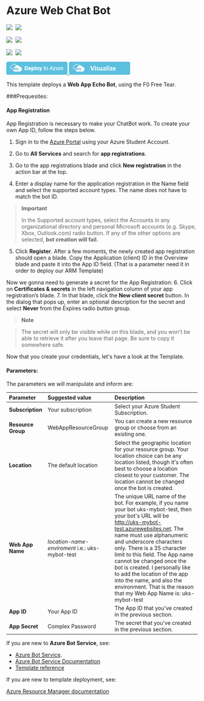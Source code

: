 # Azure Web Chat Bot 

<IMG SRC="https://azurequickstartsservice.blob.core.windows.net/badges/100-blank-template/PublicLastTestDate.svg" />&nbsp;
<IMG SRC="https://azurequickstartsservice.blob.core.windows.net/badges/100-blank-template/PublicDeployment.svg" />&nbsp;

<IMG SRC="https://azurequickstartsservice.blob.core.windows.net/badges/100-blank-template/FairfaxLastTestDate.svg" />&nbsp;
<IMG SRC="https://azurequickstartsservice.blob.core.windows.net/badges/100-blank-template/FairfaxDeployment.svg" />&nbsp;

<IMG SRC="https://azurequickstartsservice.blob.core.windows.net/badges/100-blank-template/BestPracticeResult.svg" />&nbsp;
<IMG SRC="https://azurequickstartsservice.blob.core.windows.net/badges/100-blank-template/CredScanResult.svg" />&nbsp;

<a href="https://portal.azure.com/#create/Microsoft.Template/uri/https%3A%2F%2Fraw.githubusercontent.com%2FAzure4StudentQSTemplates%2Fazure-quickstart-templates%2Fmaster%2F101-webapp-chatbot%2Fazuredeploy.json" target="_blank">
<img src="https://raw.githubusercontent.com/Azure/azure-quickstart-templates/master/1-CONTRIBUTION-GUIDE/images/deploytoazure.png"/>
</a><a href="http://armviz.io/#/?load=https%3A%2F%2Fraw.githubusercontent.com%2FAzure4StudentQSTemplates%2Fazure-quickstart-templates%2Fmaster%2F101-webapp-chatbot2019%2Fazuredeploy.json" target="_blank">
<img src="https://raw.githubusercontent.com/Azure/azure-quickstart-templates/master/1-CONTRIBUTION-GUIDE/images/visualizebutton.png"/>
</a>

This template deploys a **Web App Echo Bot**, using the F0 Free Tear. 

###Prequesites:

#### App Registration

App Registration is necessary to make your ChatBot work. To create your own App ID, follow the steps below.

1. Sign in to the [Azure Portal](https://portal.azure.com/) using your Azure Student Account.

2. Go to **All Services** and search for **app registrations**. 
3. Go to the app registrations blade and click **New registration** in the action bar at the top.
4. Enter a display name for the application registration in the Name field and select the supported account types. The name does not have to match the bot ID.
>**Important**  
>
>In the Supported account types, select the Accounts in any organizational directory and personal Microsoft accounts (e.g. Skype, Xbox, Outlook.com) radio button. If any of the other options are selected, **bot creation will fail.**

5. Click **Register**. After a few moments, the newly created app registration should open a blade. Copy the Application (client) ID in the Overview blade and paste it into the App ID field. (That is a parameter need it in order to deploy our ARM Template)

Now we gonna need to generate a secret for the App Registration:
6. Click on **Certificates & secrets** in the left navigation column of your app registration’s blade.
7. In that blade, click the **New client secret** button. In the dialog that pops up, enter an optional description for the secret and select **Never** from the Expires radio button group.

>**Note**

>The secret will only be visible while on this blade, and you won't be able to retrieve it after you leave that page. Be sure to copy it somewhere safe.

Now that you create your credentials, let's have a look at the Template.

#### Parameters:

The parameters we will manipulate and inform are: 

Parameter         | Suggested value     | Description
:--------------- | :-------------      |:---------------------
**Subscription**  | Your subscription    |Select your Azure Student Subscription.
**Resource Group**| WebAppResourceGroup|      You can create a new resource group or choose from an existing one.
**Location**| The default location | Select the geographic location for your resource group. Your location choice can be any location listed, though it's often best to choose a location closest to your customer. The location cannot be changed once the bot is created.
**Web App Name** |*location*-*name*-*enviroment* i.e.:  uks-mybot-test  | The unique URL name of the bot. For example, if you name your bot uks-mybot-test, then your bot's URL will be http://uks-mybot-test.azurewebsites.net. The name must use alphanumeric and underscore characters only. There is a 35 character limit to this field. The App name cannot be changed once the bot is created. I personally like to add the location of the app into the name, and also the environment. That is the reason that my Web App Name is: uks-mybot-test
**App ID**| Your App ID | The App ID that you've created in the previous section.
**App Secret**| Complex Password| The secret that you've created in the previous section.


If you are new to **Azure Bot Service**, see:

- [Azure Bot Service](https://azure.microsoft.com/en-us/services/bot-service/).
- [Azure Bot Service Documentation](https://docs.microsoft.com/en-us/azure/bot-service/?view=azure-bot-service-4.0)
- [Template reference](https://docs.microsoft.com/azure/templates/microsoft.compute/allversions)

If you are new to template deployment, see:

[Azure Resource Manager documentation](https://docs.microsoft.com/azure/azure-resource-manager/)
